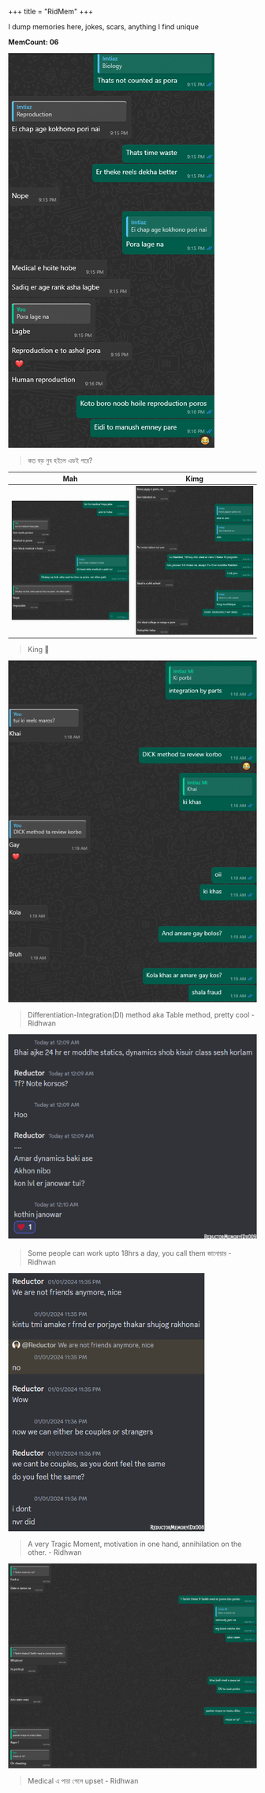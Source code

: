 +++
title = "RidMem"
+++

I dump memories here, jokes, scars, anything I find unique

**MemCount: 06**

![](/images/mem/reproduction.png)

>কত বড় নুব হইলে এডই পরে?

| Mah | Kimg |
| --- | --- |
| ![](/images/mem/talent1.png) | ![](/images/mem/talent2.png) |

> King 💙

![Memory4](/images/mem/Mem4.png)

>Differentiation-Integration(DI) method aka Table method, pretty cool - Ridhwan

![Memory1](/images/mem/Mem2.png)

>Some people can work upto 18hrs a day, you call them জানোয়ার - Ridhwan

![Memory2](/images/mem/Mem1.png)

>A very Tragic Moment, motivation in one hand, annihilation on the other. - Ridhwan

![Memory3](/images/mem/Mem3.png)

>Medical এ পায়া গেলে upset - Ridhwan
